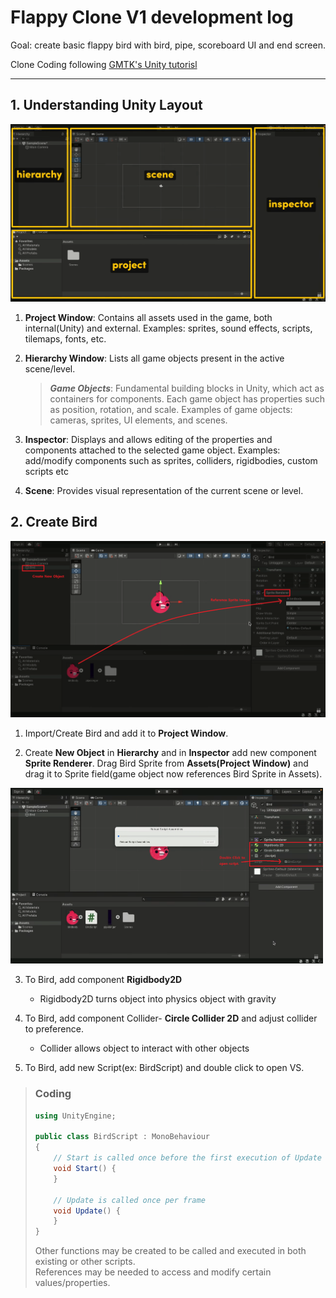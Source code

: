# Flappy Clone V1 development log

Goal: create basic flappy bird with bird, pipe, scoreboard UI and end screen.

Clone Coding following [GMTK's Unity tutorisl](https://www.youtube.com/watch?v=XtQMytORBmM)

---

## 1. Understanding Unity Layout

![Layout_Image](Layout_Image.png)

1. **Project Window**: Contains all assets used in the game, both internal(Unity) and external.
   Examples: sprites, sound effects, scripts, tilemaps, fonts, etc.

2. **Hierarchy Window**: Lists all game objects present in the active scene/level.

   > **_Game Objects_**: Fundamental building blocks in Unity, which act as containers for components.
   > Each game object has properties such as position, rotation, and scale.
   > Examples of game objects: cameras, sprites, UI elements, and scenes.

3. **Inspector**: Displays and allows editing of the properties and components attached to the selected game object.
   Examples: add/modify components such as sprites, colliders, rigidbodies, custom scripts etc

4. **Scene**: Provides visual representation of the current scene or level.

## 2. Create Bird

![CreateBirdObject.png](CreateBirdObject.png)

1. Import/Create Bird and add it to **Project Window**.

2. Create **New Object** in **Hierarchy** and in **Inspector** add new component **Sprite Renderer**. Drag Bird Sprite from **Assets(Project Window)** and drag it to Sprite field(game object now references Bird Sprite in Assets).

<img src="CreateBirdObject2.png" alt="Create Bird Object" width="500">

3.  To Bird, add component **Rigidbody2D**

    - Rigidbody2D turns object into physics object with gravity

4.  To Bird, add component Collider- **Circle Collider 2D** and adjust collider to preference.

    - Collider allows object to interact with other objects

5.  To Bird, add new Script(ex: BirdScript) and double click to open VS.

   > ### Coding
   > ```csharp
   > using UnityEngine;
   >
   > public class BirdScript : MonoBehaviour
   > {
   >     // Start is called once before the first execution of Update after the MonoBehaviour is created
   >     void Start() {
   >     }
   >
   >     // Update is called once per frame
   >     void Update() {
   >     }
   > }
   > ```
   >
   > Other functions may be created to be called and executed in both existing or other scripts.  
   > References may be needed to access and modify certain values/properties.

